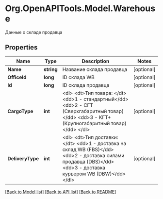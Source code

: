 # Org.OpenAPITools.Model.Warehouse
Данные о складе продавца

## Properties

Name | Type | Description | Notes
------------ | ------------- | ------------- | -------------
**Name** | **string** | Название склада продавца | [optional] 
**OfficeId** | **long** | ID склада WB | [optional] 
**Id** | **long** | ID склада продавца | [optional] 
**CargoType** | **int** | &lt;dl&gt; &lt;dt&gt;Тип товара: &lt;/dt&gt; &lt;dd&gt;1 - стандартный&lt;/dd&gt; &lt;dd&gt;2 - СГТ (Сверхгабаритный товар)&lt;/dd&gt; &lt;dd&gt;3 - КГТ+ (Крупногабаритный товар)&lt;/dd&gt; &lt;/dl&gt;  | [optional] 
**DeliveryType** | **int** | &lt;dl&gt; &lt;dt&gt;Тип доставки:&lt;/dt&gt; &lt;dd&gt;1 - доставка на склад WB (FBS)&lt;/dd&gt; &lt;dd&gt;2 - доставка силами продавца (DBS)&lt;/dd&gt; &lt;dd&gt;3 - доставка курьером WB (DBW)&lt;/dd&gt; &lt;/dl&gt;  | [optional] 

[[Back to Model list]](../README.md#documentation-for-models) [[Back to API list]](../README.md#documentation-for-api-endpoints) [[Back to README]](../README.md)

